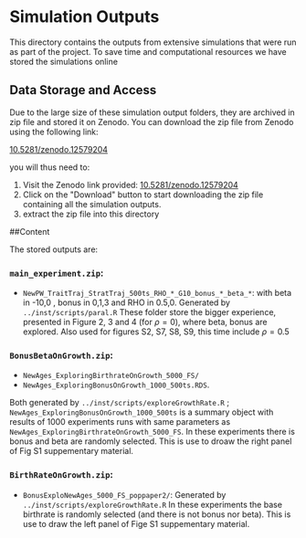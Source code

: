 # Simulation Outputs

This directory contains the outputs from extensive simulations that were run as part of the project. To save time and computational resources we have stored the simulations online

## Data Storage and Access

Due to the large size of these simulation output folders, they are archived in zip file and stored it on Zenodo. You can download the zip file from Zenodo using the following link:

[10.5281/zenodo.12579204](https://zenodo.org/record/12579204)


you will thus need to:
1. Visit the Zenodo link provided: [10.5281/zenodo.12579204](https://zenodo.org/record/12579204)
2. Click on the "Download" button to start downloading the zip file containing all the simulation outputs.
3. extract the zip file into this directory


##Content

The stored outputs are:

### `main_experiment.zip`:
 + `NewPW_TraitTraj_StratTraj_500ts_RHO_*_G10_bonus_*_beta_*`: with beta in -10,0 , bonus in 0,1,3 and RHO in 0.5,0. Generated by `../inst/scripts/paral.R`
These folder store the bigger experience, presented in Figure 2, 3 and 4 (for $\rho = 0$), where beta, bonus are explored. Also used for figures S2, S7, S8, S9, this time include $\rho = 0.5$

### `BonusBetaOnGrowth.zip`: 
 + `NewAges_ExploringBirthrateOnGrowth_5000_FS/` 
 + `NewAges_ExploringBonusOnGrowth_1000_500ts.RDS`.

Both generated by `../inst/scripts/exploreGrowthRate.R` ; `NewAges_ExploringBonusOnGrowth_1000_500ts` is a summary object with results of 1000 experiments runs with same parameters as `NewAges_ExploringBirthrateOnGrowth_5000_FS`. In these experiments there is bonus and beta are randomly selected. This is use to droaw the right panel of Fig S1 suppementary material.

### `BirthRateOnGrowth.zip`: 
 + `BonusExploNewAges_5000_FS_poppaper2/`:  Generated by `../inst/scripts/exploreGrowthRate.R`
 In these experiments the base birthrate is randomly selected (and there is not bonus nor beta). This is use to draw the left panel of Fige S1 suppementary material. 

